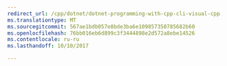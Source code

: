 ```yaml
---
redirect_url: /cpp/dotnet/dotnet-programming-with-cpp-cli-visual-cpp
ms.translationtype: MT
ms.sourcegitcommit: 567ae1bdb057e8bde3ba6e109857350785682b60
ms.openlocfilehash: 76bb016eb6d899c3f3444898e2d572a8ebe14526
ms.contentlocale: ru-ru
ms.lasthandoff: 10/10/2017

---
```


